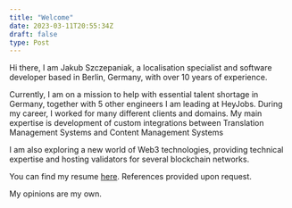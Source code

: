 ```yaml
---
title: "Welcome"
date: 2023-03-11T20:55:34Z
draft: false
type: Post
---
```


Hi there, I am Jakub Szczepaniak, a localisation specialist and software developer based in Berlin, Germany, with over 10 years of experience.

Currently, I am on a mission to help with essential talent shortage in Germany, together with 5 other engineers I am leading at HeyJobs.
During my career, I worked for many different clients and domains.
My main expertise is development of custom integrations between Translation Management Systems and Content Management Systems

I am also exploring a new world of Web3 technologies, providing technical expertise and hosting validators for several blockchain networks.

You can find my resume [here](https://github.com/jakub-szczepaniak/my-cv/releases).
References provided upon request.

My opinions are my own.
